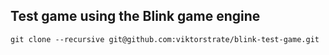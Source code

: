 ## Test game using the Blink game engine

    git clone --recursive git@github.com:viktorstrate/blink-test-game.git